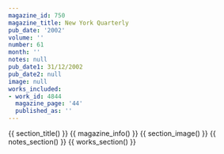 ```yaml
---
magazine_id: 750
magazine_title: New York Quarterly
pub_date: '2002'
volume: ''
number: 61
month: ''
notes: null
pub_date1: 31/12/2002
pub_date2: null
image: null
works_included:
- work_id: 4844
  magazine_page: '44'
  published_as: ''
---
```


{{ section_title() }}
{{ magazine_info() }}
{{ section_image() }}
{{ notes_section() }}
{{ works_section() }}
